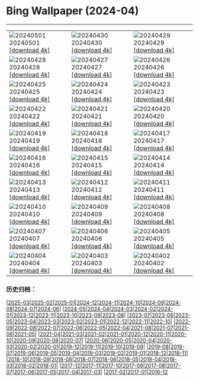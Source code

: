 # Bing Wallpaper (2024-04)
**************

<table><tr><td><img class="wallpaper" src="https://www.bing.com/th?id=OHR.HawaiianLei_IT-IT8543155647_1920x1080.jpg" alt="20240501"> 20240501 <a class="wallpaper_link" href="https://www.bing.com/th?id=OHR.HawaiianLei_IT-IT8543155647_UHD.jpg">[download 4k]</a></td><td><img class="wallpaper" src="https://www.bing.com/th?id=OHR.CheetahRain_IT-IT8393286525_1920x1080.jpg" alt="20240430"> 20240430 <a class="wallpaper_link" href="https://www.bing.com/th?id=OHR.CheetahRain_IT-IT8393286525_UHD.jpg">[download 4k]</a></td><td><img class="wallpaper" src="https://www.bing.com/th?id=OHR.TulouFujian_IT-IT7939512907_1920x1080.jpg" alt="20240429"> 20240429 <a class="wallpaper_link" href="https://www.bing.com/th?id=OHR.TulouFujian_IT-IT7939512907_UHD.jpg">[download 4k]</a></td></tr><tr><td><img class="wallpaper" src="https://www.bing.com/th?id=OHR.GuadalupeTexas_IT-IT7610169822_1920x1080.jpg" alt="20240428"> 20240428 <a class="wallpaper_link" href="https://www.bing.com/th?id=OHR.GuadalupeTexas_IT-IT7610169822_UHD.jpg">[download 4k]</a></td><td><img class="wallpaper" src="https://www.bing.com/th?id=OHR.LeucisticHummingbird_IT-IT7331627780_1920x1080.jpg" alt="20240427"> 20240427 <a class="wallpaper_link" href="https://www.bing.com/th?id=OHR.LeucisticHummingbird_IT-IT7331627780_UHD.jpg">[download 4k]</a></td><td><img class="wallpaper" src="https://www.bing.com/th?id=OHR.KalalochTree_IT-IT7011475645_1920x1080.jpg" alt="20240426"> 20240426 <a class="wallpaper_link" href="https://www.bing.com/th?id=OHR.KalalochTree_IT-IT7011475645_UHD.jpg">[download 4k]</a></td></tr><tr><td><img class="wallpaper" src="https://www.bing.com/th?id=OHR.LiberationOfItaly_IT-IT5702803658_1920x1080.jpg" alt="20240425"> 20240425 <a class="wallpaper_link" href="https://www.bing.com/th?id=OHR.LiberationOfItaly_IT-IT5702803658_UHD.jpg">[download 4k]</a></td><td><img class="wallpaper" src="https://www.bing.com/th?id=OHR.TrilliumOntario_IT-IT6051725546_1920x1080.jpg" alt="20240424"> 20240424 <a class="wallpaper_link" href="https://www.bing.com/th?id=OHR.TrilliumOntario_IT-IT6051725546_UHD.jpg">[download 4k]</a></td><td><img class="wallpaper" src="https://www.bing.com/th?id=OHR.TrinityDublin_IT-IT5100279268_1920x1080.jpg" alt="20240423"> 20240423 <a class="wallpaper_link" href="https://www.bing.com/th?id=OHR.TrinityDublin_IT-IT5100279268_UHD.jpg">[download 4k]</a></td></tr><tr><td><img class="wallpaper" src="https://www.bing.com/th?id=OHR.EarthDayTurtle_IT-IT4132854501_1920x1080.jpg" alt="20240422"> 20240422 <a class="wallpaper_link" href="https://www.bing.com/th?id=OHR.EarthDayTurtle_IT-IT4132854501_UHD.jpg">[download 4k]</a></td><td><img class="wallpaper" src="https://www.bing.com/th?id=OHR.CadesCove_IT-IT3109778366_1920x1080.jpg" alt="20240421"> 20240421 <a class="wallpaper_link" href="https://www.bing.com/th?id=OHR.CadesCove_IT-IT3109778366_UHD.jpg">[download 4k]</a></td><td><img class="wallpaper" src="https://www.bing.com/th?id=OHR.YellowstoneGeyser_IT-IT0943670017_1920x1080.jpg" alt="20240420"> 20240420 <a class="wallpaper_link" href="https://www.bing.com/th?id=OHR.YellowstoneGeyser_IT-IT0943670017_UHD.jpg">[download 4k]</a></td></tr><tr><td><img class="wallpaper" src="https://www.bing.com/th?id=OHR.PerugiaPriori_IT-IT0077173597_1920x1080.jpg" alt="20240419"> 20240419 <a class="wallpaper_link" href="https://www.bing.com/th?id=OHR.PerugiaPriori_IT-IT0077173597_UHD.jpg">[download 4k]</a></td><td><img class="wallpaper" src="https://www.bing.com/th?id=OHR.AvilaSpain_IT-IT3101409748_1920x1080.jpg" alt="20240418"> 20240418 <a class="wallpaper_link" href="https://www.bing.com/th?id=OHR.AvilaSpain_IT-IT3101409748_UHD.jpg">[download 4k]</a></td><td><img class="wallpaper" src="https://www.bing.com/th?id=OHR.SpringCub_IT-IT3204058586_1920x1080.jpg" alt="20240417"> 20240417 <a class="wallpaper_link" href="https://www.bing.com/th?id=OHR.SpringCub_IT-IT3204058586_UHD.jpg">[download 4k]</a></td></tr><tr><td><img class="wallpaper" src="https://www.bing.com/th?id=OHR.UnionSquareNYC_IT-IT3337017060_1920x1080.jpg" alt="20240416"> 20240416 <a class="wallpaper_link" href="https://www.bing.com/th?id=OHR.UnionSquareNYC_IT-IT3337017060_UHD.jpg">[download 4k]</a></td><td><img class="wallpaper" src="https://www.bing.com/th?id=OHR.RedBallBelgium_IT-IT3409084305_1920x1080.jpg" alt="20240415"> 20240415 <a class="wallpaper_link" href="https://www.bing.com/th?id=OHR.RedBallBelgium_IT-IT3409084305_UHD.jpg">[download 4k]</a></td><td><img class="wallpaper" src="https://www.bing.com/th?id=OHR.AloneSole_IT-IT3498476071_1920x1080.jpg" alt="20240414"> 20240414 <a class="wallpaper_link" href="https://www.bing.com/th?id=OHR.AloneSole_IT-IT3498476071_UHD.jpg">[download 4k]</a></td></tr><tr><td><img class="wallpaper" src="https://www.bing.com/th?id=OHR.SpringApple_IT-IT3617593822_1920x1080.jpg" alt="20240413"> 20240413 <a class="wallpaper_link" href="https://www.bing.com/th?id=OHR.SpringApple_IT-IT3617593822_UHD.jpg">[download 4k]</a></td><td><img class="wallpaper" src="https://www.bing.com/th?id=OHR.SunsetArchesNP_IT-IT3537789525_1920x1080.jpg" alt="20240412"> 20240412 <a class="wallpaper_link" href="https://www.bing.com/th?id=OHR.SunsetArchesNP_IT-IT3537789525_UHD.jpg">[download 4k]</a></td><td><img class="wallpaper" src="https://www.bing.com/th?id=OHR.DragonWaterfall_IT-IT3577761002_1920x1080.jpg" alt="20240411"> 20240411 <a class="wallpaper_link" href="https://www.bing.com/th?id=OHR.DragonWaterfall_IT-IT3577761002_UHD.jpg">[download 4k]</a></td></tr><tr><td><img class="wallpaper" src="https://www.bing.com/th?id=OHR.OwlSiblings_IT-IT3656877654_1920x1080.jpg" alt="20240410"> 20240410 <a class="wallpaper_link" href="https://www.bing.com/th?id=OHR.OwlSiblings_IT-IT3656877654_UHD.jpg">[download 4k]</a></td><td><img class="wallpaper" src="https://www.bing.com/th?id=OHR.SardiniaSalt_IT-IT3748947428_1920x1080.jpg" alt="20240409"> 20240409 <a class="wallpaper_link" href="https://www.bing.com/th?id=OHR.SardiniaSalt_IT-IT3748947428_UHD.jpg">[download 4k]</a></td><td><img class="wallpaper" src="https://www.bing.com/th?id=OHR.HedgehogMeadow_IT-IT3829622276_1920x1080.jpg" alt="20240408"> 20240408 <a class="wallpaper_link" href="https://www.bing.com/th?id=OHR.HedgehogMeadow_IT-IT3829622276_UHD.jpg">[download 4k]</a></td></tr><tr><td><img class="wallpaper" src="https://www.bing.com/th?id=OHR.BeaverDenali_IT-IT3876501341_1920x1080.jpg" alt="20240407"> 20240407 <a class="wallpaper_link" href="https://www.bing.com/th?id=OHR.BeaverDenali_IT-IT3876501341_UHD.jpg">[download 4k]</a></td><td><img class="wallpaper" src="https://www.bing.com/th?id=OHR.JapanHimeji_IT-IT3790659701_1920x1080.jpg" alt="20240406"> 20240406 <a class="wallpaper_link" href="https://www.bing.com/th?id=OHR.JapanHimeji_IT-IT3790659701_UHD.jpg">[download 4k]</a></td><td><img class="wallpaper" src="https://www.bing.com/th?id=OHR.BahamasSpace_IT-IT0834278033_1920x1080.jpg" alt="20240405"> 20240405 <a class="wallpaper_link" href="https://www.bing.com/th?id=OHR.BahamasSpace_IT-IT0834278033_UHD.jpg">[download 4k]</a></td></tr><tr><td><img class="wallpaper" src="https://www.bing.com/th?id=OHR.DolomitesSeiserAlm_IT-IT7507692792_1920x1080.jpg" alt="20240404"> 20240404 <a class="wallpaper_link" href="https://www.bing.com/th?id=OHR.DolomitesSeiserAlm_IT-IT7507692792_UHD.jpg">[download 4k]</a></td><td><img class="wallpaper" src="https://www.bing.com/th?id=OHR.KyrgyzstanRainbow_IT-IT9404693194_1920x1080.jpg" alt="20240403"> 20240403 <a class="wallpaper_link" href="https://www.bing.com/th?id=OHR.KyrgyzstanRainbow_IT-IT9404693194_UHD.jpg">[download 4k]</a></td><td><img class="wallpaper" src="https://www.bing.com/th?id=OHR.JutlandSpring_IT-IT3723976885_1920x1080.jpg" alt="20240402"> 20240402 <a class="wallpaper_link" href="https://www.bing.com/th?id=OHR.JutlandSpring_IT-IT3723976885_UHD.jpg">[download 4k]</a></td></tr></table>

### 历史归档：

|[2025-03](/../2025-03/2025-03.md)|[2025-02](/../2025-02/2025-02.md)|[2025-01](/../2025-01/2025-01.md)|[2024-12](/../2024-12/2024-12.md)|[2024-11](/../2024-11/2024-11.md)|[2024-10](/../2024-10/2024-10.md)|[2024-09](/../2024-09/2024-09.md)|[2024-08](/../2024-08/2024-08.md)|[2024-07](/../2024-07/2024-07.md)|[2024-06](/../2024-06/2024-06.md)|
|[2024-05](/../2024-05/2024-05.md)|[2024-04](/2024-04.md)|[2024-03](/../2024-03/2024-03.md)|[2024-02](/../2024-02/2024-02.md)|[2024-01](/../2024-01/2024-01.md)|[2023-12](/../2023-12/2023-12.md)|[2023-11](/../2023-11/2023-11.md)|[2023-10](/../2023-10/2023-10.md)|[2023-09](/../2023-09/2023-09.md)|[2023-08](/../2023-08/2023-08.md)|
|[2023-07](/../2023-07/2023-07.md)|[2023-06](/../2023-06/2023-06.md)|[2023-05](/../2023-05/2023-05.md)|[2023-04](/../2023-04/2023-04.md)|[2023-03](/../2023-03/2023-03.md)|[2023-02](/../2023-02/2023-02.md)|[2023-01](/../2023-01/2023-01.md)|[2022-12](/../2022-12/2022-12.md)|[2022-11](/../2022-11/2022-11.md)|[2022-10](/../2022-10/2022-10.md)|
|[2022-09](/../2022-09/2022-09.md)|[2022-08](/../2022-08/2022-08.md)|[2022-07](/../2022-07/2022-07.md)|[2022-06](/../2022-06/2022-06.md)|[2022-05](/../2022-05/2022-05.md)|[2022-04](/../2022-04/2022-04.md)|[2021-08](/../2021-08/2021-08.md)|[2021-07](/../2021-07/2021-07.md)|[2021-06](/../2021-06/2021-06.md)|[2021-05](/../2021-05/2021-05.md)|
|[2021-04](/../2021-04/2021-04.md)|[2021-03](/../2021-03/2021-03.md)|[2021-02](/../2021-02/2021-02.md)|[2021-01](/../2021-01/2021-01.md)|[2020-12](/../2020-12/2020-12.md)|[2020-11](/../2020-11/2020-11.md)|[2020-10](/../2020-10/2020-10.md)|[2020-09](/../2020-09/2020-09.md)|[2020-08](/../2020-08/2020-08.md)|[2020-07](/../2020-07/2020-07.md)|
|[2020-06](/../2020-06/2020-06.md)|[2020-05](/../2020-05/2020-05.md)|[2020-04](/../2020-04/2020-04.md)|[2020-03](/../2020-03/2020-03.md)|[2020-02](/../2020-02/2020-02.md)|[2020-01](/../2020-01/2020-01.md)|[2019-12](/../2019-12/2019-12.md)|[2019-11](/../2019-11/2019-11.md)|[2019-10](/../2019-10/2019-10.md)|[2019-09](/../2019-09/2019-09.md)|
|[2019-08](/../2019-08/2019-08.md)|[2019-07](/../2019-07/2019-07.md)|[2019-06](/../2019-06/2019-06.md)|[2019-05](/../2019-05/2019-05.md)|[2019-04](/../2019-04/2019-04.md)|[2019-03](/../2019-03/2019-03.md)|[2019-02](/../2019-02/2019-02.md)|[2019-01](/../2019-01/2019-01.md)|[2018-12](/../2018-12/2018-12.md)|[2018-11](/../2018-11/2018-11.md)|
|[2018-10](/../2018-10/2018-10.md)|[2018-09](/../2018-09/2018-09.md)|[2018-08](/../2018-08/2018-08.md)|[2018-07](/../2018-07/2018-07.md)|[2018-06](/../2018-06/2018-06.md)|[2018-05](/../2018-05/2018-05.md)|[2018-04](/../2018-04/2018-04.md)|[2018-03](/../2018-03/2018-03.md)|[2018-02](/../2018-02/2018-02.md)|[2018-01](/../2018-01/2018-01.md)|
|[2017-12](/../2017-12/2017-12.md)|[2017-11](/../2017-11/2017-11.md)|[2017-10](/../2017-10/2017-10.md)|[2017-09](/../2017-09/2017-09.md)|[2017-08](/../2017-08/2017-08.md)|[2017-07](/../2017-07/2017-07.md)|[2017-06](/../2017-06/2017-06.md)|[2017-05](/../2017-05/2017-05.md)|[2017-04](/../2017-04/2017-04.md)|[2017-03](/../2017-03/2017-03.md)|
|[2017-02](/../2017-02/2017-02.md)|[2017-01](/../2017-01/2017-01.md)|[2016-12](/../2016-12/2016-12.md)